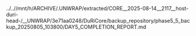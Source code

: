 ../..//mnt/h/ARCHIVE/.UNWRAP/extracted/CORE__2025-08-14__2117__host-duri-head-/__UNWRAP/3e71aa0248/DuRiCore/backup_repository/phase5_5_backup_20250805_103800/DAY5_COMPLETION_REPORT.md
